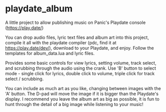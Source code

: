 # playdate_album

A little project to allow publishing music on Panic's Playdate console (https://play.date/)

You can drop audio files, lyric text files and album art into this project, compile it
all with the playdate compiler (pdc, find it at https://play.date/dev/), download to
your Playdate, and enjoy. Follow the templates for album_data.lua and lyric files.

Provides some basic controls for view lyrics, setting volume, track select, and scrubbing 
through the audio using the crank. Use 'B' button to select mode - single click for lyrics,
double click to volume, triple click for track select / scrubbing.

You can include as much art as you like, changing between images with the 'A' button.
The D-pad will move the image if it is bigger than the Playdate's display. I recommend
you leave the album art as big as possible, it is fun to hunt through the detail of a big 
image while listening to your music!
